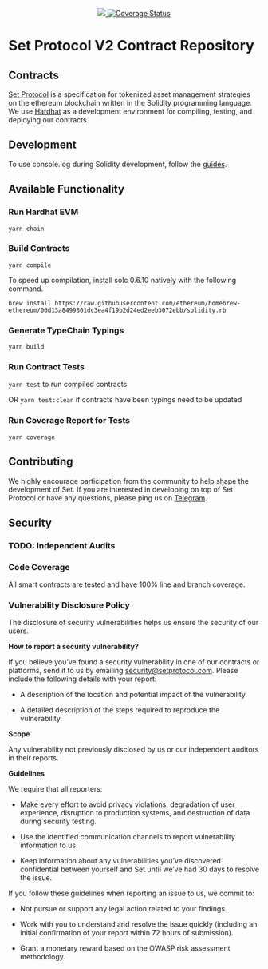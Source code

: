 <p align="center">
  <a href="https://circleci.com/gh/SetProtocol/set-protocol-v2/tree/master">
    <img src="https://img.shields.io/circleci/project/github/SetProtocol/set-protocol-v2-contracts/master.svg" />
  </a>
  <a href='https://coveralls.io/github/SetProtocol/set-protocol-v2-contracts?branch=master'><img src='https://coveralls.io/repos/github/SetProtocol/set-protocol-v2/badge.svg?branch=master&amp;t=4pzROZ' alt='Coverage Status' /></a>
</p>

# Set Protocol V2 Contract Repository

## Contracts
[Set Protocol](https://setprotocol.com/) is a specification for tokenized asset management strategies on the ethereum blockchain written in the Solidity programming language. We use [Hardhat](https://hardhat.org/) as a development environment for compiling, testing, and deploying our contracts.

## Development

To use console.log during Solidity development, follow the [guides](https://hardhat.org/guides/hardhat-console.html).

## Available Functionality

### Run Hardhat EVM

`yarn chain`

### Build Contracts

`yarn compile`

To speed up compilation, install solc 0.6.10 natively with the following command.
```
brew install https://raw.githubusercontent.com/ethereum/homebrew-ethereum/06d13a8499801dc3ea4f19b2d24ed2eeb3072ebb/solidity.rb
```

### Generate TypeChain Typings

`yarn build`

### Run Contract Tests

`yarn test` to run compiled contracts 

OR `yarn test:clean` if contracts have been typings need to be updated

### Run Coverage Report for Tests

`yarn coverage`

## Contributing
We highly encourage participation from the community to help shape the development of Set. If you are interested in developing on top of Set Protocol or have any questions, please ping us on [Telegram](https://t.me/joinchat/Fx8D6wyprLUlM1jMVnaRdg).

## Security

### TODO: Independent Audits

### Code Coverage

All smart contracts are tested and have 100% line and branch coverage.

### Vulnerability Disclosure Policy

The disclosure of security vulnerabilities helps us ensure the security of our users.

**How to report a security vulnerability?**

If you believe you’ve found a security vulnerability in one of our contracts or platforms,
send it to us by emailing [security@setprotocol.com](mailto:security@setprotocol.com).
Please include the following details with your report:

* A description of the location and potential impact of the vulnerability.

* A detailed description of the steps required to reproduce the vulnerability.

**Scope**

Any vulnerability not previously disclosed by us or our independent auditors in their reports.

**Guidelines**

We require that all reporters:

* Make every effort to avoid privacy violations, degradation of user experience,
disruption to production systems, and destruction of data during security testing.

* Use the identified communication channels to report vulnerability information to us.

* Keep information about any vulnerabilities you’ve discovered confidential between yourself and
Set until we’ve had 30 days to resolve the issue.

If you follow these guidelines when reporting an issue to us, we commit to:

* Not pursue or support any legal action related to your findings.

* Work with you to understand and resolve the issue quickly
(including an initial confirmation of your report within 72 hours of submission).

* Grant a monetary reward based on the OWASP risk assessment methodology.
